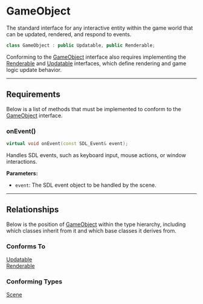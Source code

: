 # GameObject

The standard interface for any interactive entity within the game world 
that can be updated, rendered, and respond to events.

```c++
class GameObject : public Updatable, public Renderable;
```

Conforming to the [GameObject](GameObject.md) interface 
also requires implementing the [Renderable](Renderable.md)
and [Updatable](Updatable.md) interfaces, which define 
rendering and game logic update behavior.

---

## Requirements
Below is a list of methods that must be implemented to
conform to the [GameObject](GameObject.md) interface.

### onEvent()

```c++
virtual void onEvent(const SDL_Event& event);
```

Handles SDL events, such as keyboard input, mouse actions, or window interactions.

**Parameters:**
- `event`: The SDL event object to be handled by the scene.

---

## Relationships
Below is the position of [GameObject](GameObject.md)
within the type hierarchy, including which classes inherit
from it and which base classes it derives from.

### Conforms To
[Updatable](Updatable.md) <br>
[Renderable](Renderable.md)

### Conforming Types
[Scene](Scene.md)